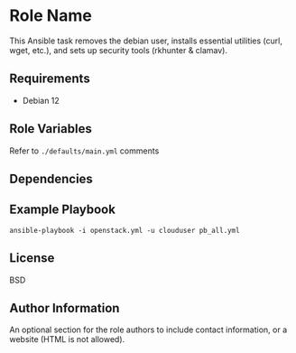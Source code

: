 Role Name
=========

This Ansible task removes the debian user, installs essential utilities (curl, wget, etc.), and sets up security tools (rkhunter & clamav).

Requirements
------------

- Debian 12

Role Variables
--------------

Refer to `./defaults/main.yml` comments

Dependencies
------------


Example Playbook
----------------

`ansible-playbook -i openstack.yml -u clouduser pb_all.yml`

License
-------

BSD

Author Information
------------------

An optional section for the role authors to include contact information, or a website (HTML is not allowed).
